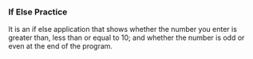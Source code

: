 ### If Else Practice

It is an if else application that shows whether the number you enter is greater than, less than or equal to 10; and whether the number is odd or even at the end of the program.
